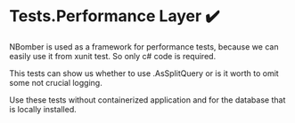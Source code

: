 # Tests.Performance Layer :heavy_check_mark:

NBomber is used as a framework for performance tests, because we can easily use it from xunit test. So only c# code is required. 

This tests can show us whether to use .AsSplitQuery or is it worth to omit some not crucial logging.

Use these tests without containerized application and for the database that is locally installed.
